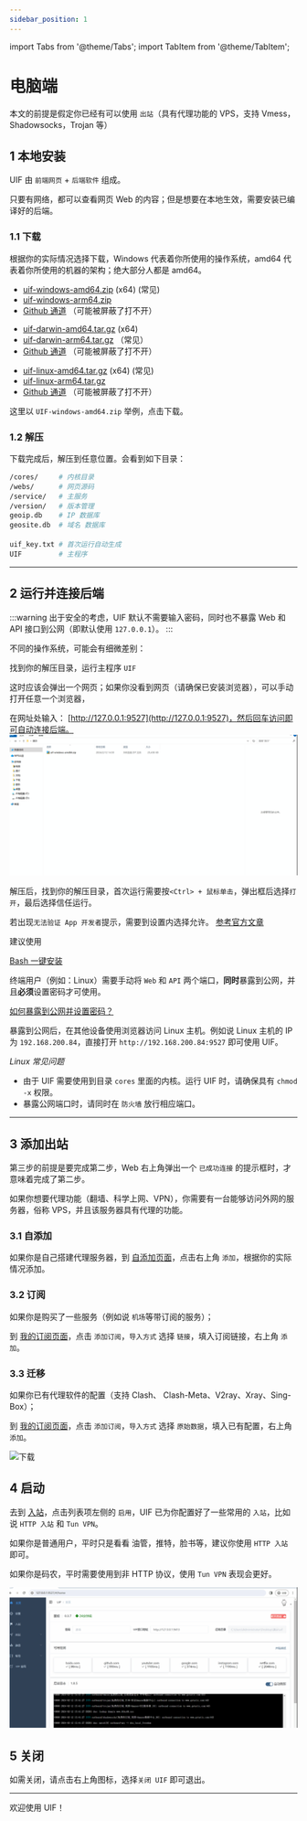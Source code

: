 ```yaml
---
sidebar_position: 1
---
```


import Tabs from '@theme/Tabs';
import TabItem from '@theme/TabItem';

# 电脑端

本文的前提是假定你已经有可以使用 `出站`（具有代理功能的 VPS，支持 Vmess，Shadowsocks，Trojan 等）

## 1 本地安装

UIF 由 `前端网页` + `后端软件` 组成。

只要有网络，都可以查看网页 Web 的内容；但是想要在本地生效，需要安装已编译好的后端。

### 1.1 下载

根据你的实际情况选择下载，Windows 代表着你所使用的操作系统，amd64 代表着你所使用的机器的架构；绝大部分人都是 amd64。

<Tabs groupId="operating-systems">
<TabItem value="win" label="Windows">

- [uif-windows-amd64.zip](/assets/release/uif-windows-amd64.zip) (x64) (常见)
- [uif-windows-arm64.zip](/assets/release/uif-windows-arm64.zip)
- [Github 通道](https://github.com/UIforFreedom/UIF/releases) （可能被屏蔽了打不开）

</TabItem>

<TabItem value="mac" label="Macos">

- [uif-darwin-amd64.tar.gz](/assets/release/uif-darwin-arm64.tar.gz) (x64)
- [uif-darwin-arm64.tar.gz](/assets/release/uif-darwin-arm64.tar.gz) （常见）
- [Github 通道](https://github.com/UIforFreedom/UIF/releases) （可能被屏蔽了打不开）

</TabItem>

<TabItem value="linux" label="Linux">

- [uif-linux-amd64.tar.gz](/assets/release/uif-linux-arm64.tar.gz) (x64) (常见)
- [uif-linux-arm64.tar.gz](/assets/release/uif-linux-arm64.tar.gz)
- [Github 通道](https://github.com/UIforFreedom/UIF/releases) （可能被屏蔽了打不开）

</TabItem>
</Tabs>

这里以 `UIF-windows-amd64.zip` 举例，点击下载。

<!-- ![下载](../pics/11.gif) -->

### 1.2 解压

下载完成后，解压到任意位置。会看到如下目录：

```bash
/cores/     # 内核目录
/webs/      # 网页源码
/service/   # 主服务
/version/   # 版本管理
geoip.db    # IP 数据库
geosite.db  # 域名 数据库

uif_key.txt # 首次运行自动生成
UIF         # 主程序
```

---

## 2 运行并连接后端

:::warning
出于安全的考虑，UIF 默认不需要输入密码，同时也不暴露 Web 和 API 接口到公网（即默认使用 `127.0.0.1`）。
:::

不同的操作系统，可能会有细微差别：
<Tabs groupId="operating-systems">
<TabItem value="win" label="Windows">

找到你的解压目录，运行主程序 `UIF`

这时应该会弹出一个网页；如果你没看到网页（请确保已安装浏览器），可以手动打开任意一个浏览器，

在网址处输入： [http://127.0.0.1:9527](http://127.0.0.1:9527)，然后回车访问即可自动连接后端。
![下载](../pics/22.gif)

</TabItem>

<TabItem value="mac" label="macOS">

解压后，找到你的解压目录，首次运行需要按`<Ctrl> + 鼠标单击`，弹出框后选择`打开`，最后选择信任运行。

若出现`无法验证 App 开发者`提示，需要到设置内选择允许。 [参考官方文章](https://support.apple.com/zh-cn/102445)

</TabItem>

<TabItem value="linux" label="Linux">
建议使用

[Bash 一键安装](../outbound/myself.md)

终端用户（例如：Linux）需要手动将 `Web` 和 `API` 两个端口，**同时**暴露到公网，并且**必须**设置密码才可使用。

[如何暴露到公网并设置密码？](../setting)

暴露到公网后，在其他设备使用浏览器访问 Linux 主机。例如说 Linux 主机的 IP 为 `192.168.200.84`，直接打开 `http://192.168.200.84:9527` 即可使用 UIF。

_Linux 常见问题_

- 由于 UIF 需要使用到目录 `cores` 里面的内核。运行 UIF 时，请确保具有 `chmod -x` 权限。
- 暴露公网端口时，请同时在 `防火墙` 放行相应端口。

</TabItem>

</Tabs>

---

## 3 添加出站

第三步的前提是要完成第二步，Web 右上角弹出一个 `已成功连接` 的提示框时，才意味着完成了第二步。

如果你想要代理功能（翻墙、科学上网、VPN），你需要有一台能够访问外网的服务器，俗称 VPS，并且该服务器具有代理的功能。

### 3.1 自添加

如果你是自己搭建代理服务器，到 [自添加页面](https://uiforfreedom.github.io/#/out/my)，点击右上角 `添加`，根据你的实际情况添加。

### 3.2 订阅

如果你是购买了一些服务（例如说 `机场`等带订阅的服务）；

到 [我的订阅页面](https://uiforfreedom.github.io/#/out/subscribe)，点击 `添加订阅`，`导入方式` 选择 `链接`，填入订阅链接，右上角 `添加`。

### 3.3 迁移

如果你已有代理软件的配置（支持 Clash、 Clash-Meta、V2ray、Xray、Sing-Box）；

到 [我的订阅页面](https://uiforfreedom.github.io/#/out/subscribe)，点击 `添加订阅`，`导入方式` 选择 `原始数据`，填入已有配置，右上角 `添加`。

![下载](../pics/33.gif)

## 4 启动

去到 [入站](https://uiforfreedom.github.io/#/in/my)，点击列表项左侧的 `启用`，UIF 已为你配置好了一些常用的 `入站`，比如说 `HTTP 入站` 和 `Tun VPN`。

如果你是普通用户，平时只是看看 油管，推特，脸书等，建议你使用 `HTTP 入站` 即可。

如果你是码农，平时需要使用到非 HTTP 协议，使用 `Tun VPN` 表现会更好。

![下载](../pics/44.gif)

## 5 关闭

如需关闭，请点击右上角图标，选择`关闭 UIF` 即可退出。

---

欢迎使用 UIF！
